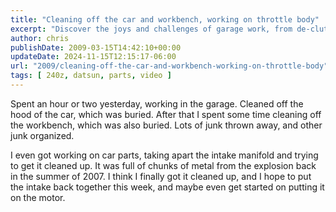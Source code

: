 ```yaml
---
title: "Cleaning off the car and workbench, working on throttle body"
excerpt: "Discover the joys and challenges of garage work, from de-cluttering to restoring car parts like a post-explosion intake manifold."
author: chris
publishDate: 2009-03-15T14:42:10+00:00
updateDate: 2024-11-15T12:15:17-06:00
url: "2009/cleaning-off-the-car-and-workbench-working-on-throttle-body"
tags: [ 240z, datsun, parts, video ]
---
```


Spent an hour or two yesterday, working in the garage. Cleaned off the hood of the car, which was buried. After that I spent some time cleaning off the workbench, which was also buried. Lots of junk thrown away, and other junk organized.

I even got working on car parts, taking apart the intake manifold and trying to get it cleaned up. It was full of chunks of metal from the explosion back in the summer of 2007. I think I finally got it cleaned up, and I hope to put the intake back together this week, and maybe even get started on putting it on the motor.


